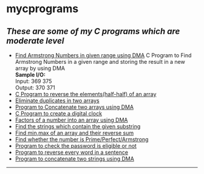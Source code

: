 # mycprograms
<h2><i>These are some of my C programs which are moderate level</i></h2>
	<ul>
		<li> <a href = "https://github.com/darsigangothri06/mycprograms/blob/main/armstrange.c">Find Armstrong Numbers in given range using DMA</a> 
	C Program to Find Armstrong Numbers in a given range and storing the result in a new array by using DMA <br>
			<b>Sample I/O: <br></b>
				Input:  369  375 <br>
				Output: 370 371 <br>
	</li>
		<li> <a href = "https://github.com/darsigangothri06/mycprograms/blob/main/arrayrever.c">C Program to reverse the elements(half-half) of an array</a>
		<li> <a href = "https://github.com/darsigangothri06/mycprograms/blob/main/arraysortdup_new.c">Eliminate duplicates in two arrays</a></li>
		<li> <a href = "https://github.com/darsigangothri06/mycprograms/blob/main/arrconcatenate.c"> Program to Concatenate two arrays using DMA</a></li>
		<li> <a href = "https://github.com/darsigangothri06/mycprograms/blob/main/digitalclock.c"> C Program to create a digital clock</a></li>
		<li> <a href = "https://github.com/darsigangothri06/mycprograms/blob/main/factorsofnum.c">Factors of a number into an array using DMA</a></li>
		<li> <a href = "https://github.com/darsigangothri06/mycprograms/blob/main/findsubstring.c">Find the strings which contain the given substring</a></li>
		<li> <a href = "https://github.com/darsigangothri06/mycprograms/blob/main/minmaxarray.c">Find min,max of an array and their reverse sum</a></li>
		<li> <a href = "https://github.com/darsigangothri06/mycprograms/blob/main/number.c">Find whether the number is Prime/Perfect/Armstrong</a></li>
		<li> <a href = "https://github.com/darsigangothri06/mycprograms/blob/main/password.c"> Program to check the password is eligible or not</a></li>
		<li> <a href = "https://github.com/darsigangothri06/mycprograms/blob/main/reversewords.c">Program to reverse every word in a sentence</a></li>
		<li> <a href = "https://github.com/darsigangothri06/mycprograms/blob/main/strconcatenate.c">Program to concatenate two strings using DMA</a></li>
	</ul>
	<hr>
	
